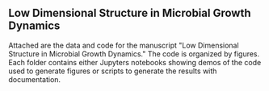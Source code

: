 ## Low Dimensional Structure in Microbial Growth Dynamics

Attached are the data and code for the manuscript "Low Dimensional Structure in Microbial Growth Dynamics." The code is organized by figures. Each folder contains either Jupyters notebooks showing demos of the code used to generate figures or scripts to generate the results with documentation. 
